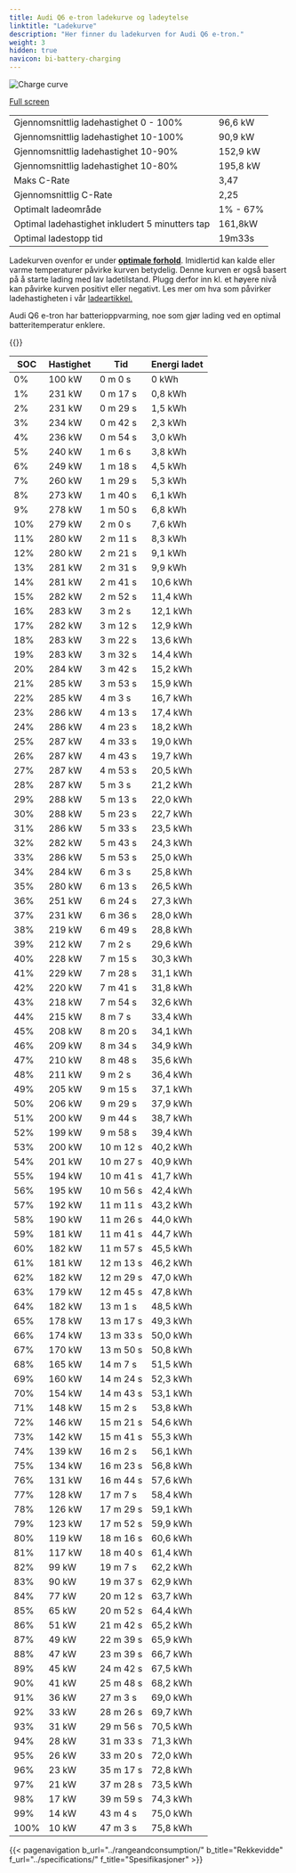 ```yaml
---
title: Audi Q6 e-tron ladekurve og ladeytelse
linktitle: "Ladekurve"
description: "Her finner du ladekurven for Audi Q6 e-tron."
weight: 3
hidden: true
navicon: bi-battery-charging
---
```

<!-- markdownlint-disable MD033 -->
<img src="/images/models/audi/q6_e-tron/q6_e-tron/chargingcurve.svg" alt="Charge curve" class="img-fluid">

[Full screen](/images/models/audi/q6_e-tron/q6_e-tron/chargingcurve.svg)


<table class="table table-striped border">
<tbody>
<tr>
<td>Gjennomsnittlig ladehastighet 0 - 100%</td><td>96,6 kW</td>
</tr>
<tr>
<td>Gjennomsnittlig ladehastighet 10-100%</td><td>90,9 kW</td>
</tr>
<tr>
<td>Gjennomsnittlig ladehastighet 10-90%</td><td>152,9 kW</td>
</tr>
<tr>
<td>Gjennomsnittlig ladehastighet 10-80%</td><td>195,8 kW</td>
</tr>
<tr>
<td>Maks C-Rate</td><td>3,47</td>
</tr>
<tr>
<td>Gjennomsnittlig C-Rate</td><td>2,25</td>
</tr>
<tr>
<td>Optimalt ladeområde</td><td>1% - 67%</td>
</tr>
<tr>
<td>Optimal ladehastighet inkludert 5 minutters tap</td><td>161,8kW</td>
</tr>
<tr>
<td>Optimal ladestopp tid</td><td>19m33s</td>
</tr>
</tbody>
</table>


Ladekurven ovenfor er under **[optimale forhold](../../../../../technology/battery/charging/#temperatur)**. Imidlertid kan kalde eller varme temperaturer påvirke kurven betydelig. Denne kurven er også basert på å starte lading med lav ladetilstand. Plugg derfor inn kl. et høyere nivå kan påvirke kurven positivt eller negativt. Les mer om hva som påvirker ladehastigheten i vår [ladeartikkel.](../../../../../technology/battery/charging/)


Audi Q6 e-tron har batterioppvarming, noe som gjør lading ved en optimal batteritemperatur enklere.


{{<evkxdisplayaddarticle />}}
<table class="table table-striped border">
<thead>
<tr><th>SOC</th><th>Hastighet</th><th>Tid</th><th>Energi ladet</th></tr>
</thead>
<tbody>
<tr>
<td>0%</td><td>100 kW</td><td> 0 m 0 s </td><td>0 kWh </td>
</tr>
<tr>
<td>1%</td><td>231 kW</td><td> 0 m 17 s </td><td>0,8 kWh </td>
</tr>
<tr>
<td>2%</td><td>231 kW</td><td> 0 m 29 s </td><td>1,5 kWh </td>
</tr>
<tr>
<td>3%</td><td>234 kW</td><td> 0 m 42 s </td><td>2,3 kWh </td>
</tr>
<tr>
<td>4%</td><td>236 kW</td><td> 0 m 54 s </td><td>3,0 kWh </td>
</tr>
<tr>
<td>5%</td><td>240 kW</td><td> 1 m 6 s </td><td>3,8 kWh </td>
</tr>
<tr>
<td>6%</td><td>249 kW</td><td> 1 m 18 s </td><td>4,5 kWh </td>
</tr>
<tr>
<td>7%</td><td>260 kW</td><td> 1 m 29 s </td><td>5,3 kWh </td>
</tr>
<tr>
<td>8%</td><td>273 kW</td><td> 1 m 40 s </td><td>6,1 kWh </td>
</tr>
<tr>
<td>9%</td><td>278 kW</td><td> 1 m 50 s </td><td>6,8 kWh </td>
</tr>
<tr>
<td>10%</td><td>279 kW</td><td> 2 m 0 s </td><td>7,6 kWh </td>
</tr>
<tr>
<td>11%</td><td>280 kW</td><td> 2 m 11 s </td><td>8,3 kWh </td>
</tr>
<tr>
<td>12%</td><td>280 kW</td><td> 2 m 21 s </td><td>9,1 kWh </td>
</tr>
<tr>
<td>13%</td><td>281 kW</td><td> 2 m 31 s </td><td>9,9 kWh </td>
</tr>
<tr>
<td>14%</td><td>281 kW</td><td> 2 m 41 s </td><td>10,6 kWh </td>
</tr>
<tr>
<td>15%</td><td>282 kW</td><td> 2 m 52 s </td><td>11,4 kWh </td>
</tr>
<tr>
<td>16%</td><td>283 kW</td><td> 3 m 2 s </td><td>12,1 kWh </td>
</tr>
<tr>
<td>17%</td><td>282 kW</td><td> 3 m 12 s </td><td>12,9 kWh </td>
</tr>
<tr>
<td>18%</td><td>283 kW</td><td> 3 m 22 s </td><td>13,6 kWh </td>
</tr>
<tr>
<td>19%</td><td>283 kW</td><td> 3 m 32 s </td><td>14,4 kWh </td>
</tr>
<tr>
<td>20%</td><td>284 kW</td><td> 3 m 42 s </td><td>15,2 kWh </td>
</tr>
<tr>
<td>21%</td><td>285 kW</td><td> 3 m 53 s </td><td>15,9 kWh </td>
</tr>
<tr>
<td>22%</td><td>285 kW</td><td> 4 m 3 s </td><td>16,7 kWh </td>
</tr>
<tr>
<td>23%</td><td>286 kW</td><td> 4 m 13 s </td><td>17,4 kWh </td>
</tr>
<tr>
<td>24%</td><td>286 kW</td><td> 4 m 23 s </td><td>18,2 kWh </td>
</tr>
<tr>
<td>25%</td><td>287 kW</td><td> 4 m 33 s </td><td>19,0 kWh </td>
</tr>
<tr>
<td>26%</td><td>287 kW</td><td> 4 m 43 s </td><td>19,7 kWh </td>
</tr>
<tr>
<td>27%</td><td>287 kW</td><td> 4 m 53 s </td><td>20,5 kWh </td>
</tr>
<tr>
<td>28%</td><td>287 kW</td><td> 5 m 3 s </td><td>21,2 kWh </td>
</tr>
<tr>
<td>29%</td><td>288 kW</td><td> 5 m 13 s </td><td>22,0 kWh </td>
</tr>
<tr>
<td>30%</td><td>288 kW</td><td> 5 m 23 s </td><td>22,7 kWh </td>
</tr>
<tr>
<td>31%</td><td>286 kW</td><td> 5 m 33 s </td><td>23,5 kWh </td>
</tr>
<tr>
<td>32%</td><td>282 kW</td><td> 5 m 43 s </td><td>24,3 kWh </td>
</tr>
<tr>
<td>33%</td><td>286 kW</td><td> 5 m 53 s </td><td>25,0 kWh </td>
</tr>
<tr>
<td>34%</td><td>284 kW</td><td> 6 m 3 s </td><td>25,8 kWh </td>
</tr>
<tr>
<td>35%</td><td>280 kW</td><td> 6 m 13 s </td><td>26,5 kWh </td>
</tr>
<tr>
<td>36%</td><td>251 kW</td><td> 6 m 24 s </td><td>27,3 kWh </td>
</tr>
<tr>
<td>37%</td><td>231 kW</td><td> 6 m 36 s </td><td>28,0 kWh </td>
</tr>
<tr>
<td>38%</td><td>219 kW</td><td> 6 m 49 s </td><td>28,8 kWh </td>
</tr>
<tr>
<td>39%</td><td>212 kW</td><td> 7 m 2 s </td><td>29,6 kWh </td>
</tr>
<tr>
<td>40%</td><td>228 kW</td><td> 7 m 15 s </td><td>30,3 kWh </td>
</tr>
<tr>
<td>41%</td><td>229 kW</td><td> 7 m 28 s </td><td>31,1 kWh </td>
</tr>
<tr>
<td>42%</td><td>220 kW</td><td> 7 m 41 s </td><td>31,8 kWh </td>
</tr>
<tr>
<td>43%</td><td>218 kW</td><td> 7 m 54 s </td><td>32,6 kWh </td>
</tr>
<tr>
<td>44%</td><td>215 kW</td><td> 8 m 7 s </td><td>33,4 kWh </td>
</tr>
<tr>
<td>45%</td><td>208 kW</td><td> 8 m 20 s </td><td>34,1 kWh </td>
</tr>
<tr>
<td>46%</td><td>209 kW</td><td> 8 m 34 s </td><td>34,9 kWh </td>
</tr>
<tr>
<td>47%</td><td>210 kW</td><td> 8 m 48 s </td><td>35,6 kWh </td>
</tr>
<tr>
<td>48%</td><td>211 kW</td><td> 9 m 2 s </td><td>36,4 kWh </td>
</tr>
<tr>
<td>49%</td><td>205 kW</td><td> 9 m 15 s </td><td>37,1 kWh </td>
</tr>
<tr>
<td>50%</td><td>206 kW</td><td> 9 m 29 s </td><td>37,9 kWh </td>
</tr>
<tr>
<td>51%</td><td>200 kW</td><td> 9 m 44 s </td><td>38,7 kWh </td>
</tr>
<tr>
<td>52%</td><td>199 kW</td><td> 9 m 58 s </td><td>39,4 kWh </td>
</tr>
<tr>
<td>53%</td><td>200 kW</td><td> 10 m 12 s </td><td>40,2 kWh </td>
</tr>
<tr>
<td>54%</td><td>201 kW</td><td> 10 m 27 s </td><td>40,9 kWh </td>
</tr>
<tr>
<td>55%</td><td>194 kW</td><td> 10 m 41 s </td><td>41,7 kWh </td>
</tr>
<tr>
<td>56%</td><td>195 kW</td><td> 10 m 56 s </td><td>42,4 kWh </td>
</tr>
<tr>
<td>57%</td><td>192 kW</td><td> 11 m 11 s </td><td>43,2 kWh </td>
</tr>
<tr>
<td>58%</td><td>190 kW</td><td> 11 m 26 s </td><td>44,0 kWh </td>
</tr>
<tr>
<td>59%</td><td>181 kW</td><td> 11 m 41 s </td><td>44,7 kWh </td>
</tr>
<tr>
<td>60%</td><td>182 kW</td><td> 11 m 57 s </td><td>45,5 kWh </td>
</tr>
<tr>
<td>61%</td><td>181 kW</td><td> 12 m 13 s </td><td>46,2 kWh </td>
</tr>
<tr>
<td>62%</td><td>182 kW</td><td> 12 m 29 s </td><td>47,0 kWh </td>
</tr>
<tr>
<td>63%</td><td>179 kW</td><td> 12 m 45 s </td><td>47,8 kWh </td>
</tr>
<tr>
<td>64%</td><td>182 kW</td><td> 13 m 1 s </td><td>48,5 kWh </td>
</tr>
<tr>
<td>65%</td><td>178 kW</td><td> 13 m 17 s </td><td>49,3 kWh </td>
</tr>
<tr>
<td>66%</td><td>174 kW</td><td> 13 m 33 s </td><td>50,0 kWh </td>
</tr>
<tr>
<td>67%</td><td>170 kW</td><td> 13 m 50 s </td><td>50,8 kWh </td>
</tr>
<tr>
<td>68%</td><td>165 kW</td><td> 14 m 7 s </td><td>51,5 kWh </td>
</tr>
<tr>
<td>69%</td><td>160 kW</td><td> 14 m 24 s </td><td>52,3 kWh </td>
</tr>
<tr>
<td>70%</td><td>154 kW</td><td> 14 m 43 s </td><td>53,1 kWh </td>
</tr>
<tr>
<td>71%</td><td>148 kW</td><td> 15 m 2 s </td><td>53,8 kWh </td>
</tr>
<tr>
<td>72%</td><td>146 kW</td><td> 15 m 21 s </td><td>54,6 kWh </td>
</tr>
<tr>
<td>73%</td><td>142 kW</td><td> 15 m 41 s </td><td>55,3 kWh </td>
</tr>
<tr>
<td>74%</td><td>139 kW</td><td> 16 m 2 s </td><td>56,1 kWh </td>
</tr>
<tr>
<td>75%</td><td>134 kW</td><td> 16 m 23 s </td><td>56,8 kWh </td>
</tr>
<tr>
<td>76%</td><td>131 kW</td><td> 16 m 44 s </td><td>57,6 kWh </td>
</tr>
<tr>
<td>77%</td><td>128 kW</td><td> 17 m 7 s </td><td>58,4 kWh </td>
</tr>
<tr>
<td>78%</td><td>126 kW</td><td> 17 m 29 s </td><td>59,1 kWh </td>
</tr>
<tr>
<td>79%</td><td>123 kW</td><td> 17 m 52 s </td><td>59,9 kWh </td>
</tr>
<tr>
<td>80%</td><td>119 kW</td><td> 18 m 16 s </td><td>60,6 kWh </td>
</tr>
<tr>
<td>81%</td><td>117 kW</td><td> 18 m 40 s </td><td>61,4 kWh </td>
</tr>
<tr>
<td>82%</td><td>99 kW</td><td> 19 m 7 s </td><td>62,2 kWh </td>
</tr>
<tr>
<td>83%</td><td>90 kW</td><td> 19 m 37 s </td><td>62,9 kWh </td>
</tr>
<tr>
<td>84%</td><td>77 kW</td><td> 20 m 12 s </td><td>63,7 kWh </td>
</tr>
<tr>
<td>85%</td><td>65 kW</td><td> 20 m 52 s </td><td>64,4 kWh </td>
</tr>
<tr>
<td>86%</td><td>51 kW</td><td> 21 m 42 s </td><td>65,2 kWh </td>
</tr>
<tr>
<td>87%</td><td>49 kW</td><td> 22 m 39 s </td><td>65,9 kWh </td>
</tr>
<tr>
<td>88%</td><td>47 kW</td><td> 23 m 39 s </td><td>66,7 kWh </td>
</tr>
<tr>
<td>89%</td><td>45 kW</td><td> 24 m 42 s </td><td>67,5 kWh </td>
</tr>
<tr>
<td>90%</td><td>41 kW</td><td> 25 m 48 s </td><td>68,2 kWh </td>
</tr>
<tr>
<td>91%</td><td>36 kW</td><td> 27 m 3 s </td><td>69,0 kWh </td>
</tr>
<tr>
<td>92%</td><td>33 kW</td><td> 28 m 26 s </td><td>69,7 kWh </td>
</tr>
<tr>
<td>93%</td><td>31 kW</td><td> 29 m 56 s </td><td>70,5 kWh </td>
</tr>
<tr>
<td>94%</td><td>28 kW</td><td> 31 m 33 s </td><td>71,3 kWh </td>
</tr>
<tr>
<td>95%</td><td>26 kW</td><td> 33 m 20 s </td><td>72,0 kWh </td>
</tr>
<tr>
<td>96%</td><td>23 kW</td><td> 35 m 17 s </td><td>72,8 kWh </td>
</tr>
<tr>
<td>97%</td><td>21 kW</td><td> 37 m 28 s </td><td>73,5 kWh </td>
</tr>
<tr>
<td>98%</td><td>17 kW</td><td> 39 m 59 s </td><td>74,3 kWh </td>
</tr>
<tr>
<td>99%</td><td>14 kW</td><td> 43 m 4 s </td><td>75,0 kWh </td>
</tr>
<tr>
<td>100%</td><td>10 kW</td><td> 47 m 3 s </td><td>75,8 kWh </td>
</tr>
</tbody>
</table>


{{< pagenavigation b_url="../rangeandconsumption/" b_title="Rekkevidde" f_url="../specifications/" f_title="Spesifikasjoner" >}}

